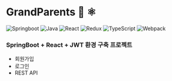 # GrandParents 🍃 ⚛️

<!-- prettier-ignore-start -->
![Springboot](https://img.shields.io/badge/Springboot-6DB33F.svg?&style=for-the-badge&logo=Springboot&logoColor=fff)
![Java](https://img.shields.io/badge/Java-007396.svg?&style=for-the-badge&logo=Java&logoColor=fff)
![React](https://img.shields.io/badge/React-61DAFB.svg?&style=for-the-badge&logo=React&logoColor=333333)
![Redux](https://img.shields.io/badge/Redux-764ABC.svg?&style=for-the-badge&logo=Redux&logoColor=fff)
![TypeScript](https://img.shields.io/badge/TypeScript-3178C6.svg?&style=for-the-badge&logo=TypeScript&logoColor=white)
![Webpack](https://img.shields.io/badge/Webpack-8DD6F9.svg?&style=for-the-badge&logo=Webpack&logoColor=333333)
<!-- prettier-ignore-end -->

### SpringBoot + React + JWT 환경 구축 프로젝트

- 회원가입
- 로그인
- REST API
